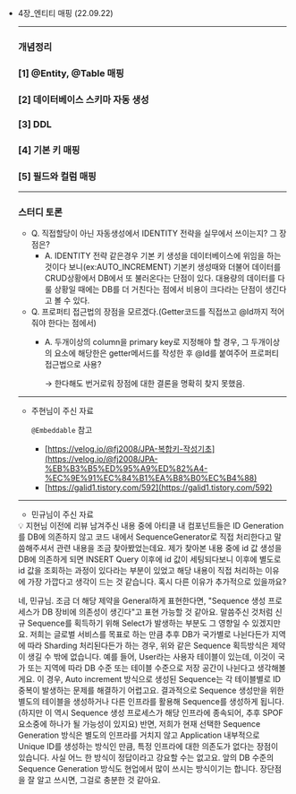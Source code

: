 - 4장_엔티티 매핑 (22.09.22)
    
    ---
    
    ### 개념정리
    
    ### [1] @Entity, @Table 매핑
    
    ### [2] 데이터베이스 스키마 자동 생성
    
    ### [3] DDL
    
    ### [4] 기본 키 매핑
    
    ### [5] 필드와 컬럼 매핑
    
    ---
    
    ### 스터디 토론
    
    - Q. 직접할당이 아닌 자동생성에서 IDENTITY 전략을 실무에서 쓰이는지? 그 장점은?
        - A. IDENTITY 전략 같은경우 기본 키 생성을 데이터베이스에 위임을 하는것이다 보니(ex:AUTO_INCREMENT) 기본키 생성때와 더불어 데이터를 CRUD상황에서 DB에서 또 불러온다는 단점이 있다. 대용량의 데이터를 다룰 상황일 때에는 DB를 더 거친다는 점에서 비용이 크다라는 단점이 생긴다고 볼 수 있다.
    - Q. 프로퍼티 접근법의 장점을 모르겠다.(Getter코드를 직접쓰고 @Id까지 적어줘야 한다는 점에서)
        - A. 두개이상의 column을 primary key로 지정해야 할 경우, 그 두개이상의 요소에 해당한은 getter메서드를 작성한 후 @Id를 붙여주어 프로퍼티 접근법으로 사용?
            
            → 한다해도 번거로워 장점에 대한 결론을 명확히 찾지 못했음.
            
    
    ---
    
    - 주현님이 주신 자료
        
        `@Embeddable` 참고
        
        - [https://velog.io/@fj2008/JPA-복합키-작성기초](https://velog.io/@fj2008/JPA-%EB%B3%B5%ED%95%A9%ED%82%A4-%EC%9E%91%EC%84%B1%EA%B8%B0%EC%B4%88)
        - [https://galid1.tistory.com/592](https://galid1.tistory.com/592)
    
    ---
    
    - 민규님이 주신 자료
    
    <aside>
    💡 지현님 이전에 리뷰 남겨주신 내용 중에 아티클 내 컴포넌트들은 ID Generation를 DB에 의존하지 않고 코드 내에서 SequenceGenerator로 직접 처리한다고 말씀해주셔서 관련 내용을 조금 찾아봤었는데요.
    제가 찾아본 내용 중에 id 값 생성을 DB에 의존하게 되면 INSERT Query 이후에 id 값이 세팅되다보니 이후에 별도로 id 값을 조회하는 과정이 있다라는 부분이 있었고 해당 내용이 직접 처리하는 이유에 가장 가깝다고 생각이 드는 것 같습니다. 혹시 다른 이유가 추가적으로 있을까요?
    
    네, 민규님.
    조금 더 해당 제약을 General하게 표현한다면, "Sequence 생성 프로세스가 DB 장비에 의존성이 생긴다"고 표현 가능할 것 같아요.
    말씀주신 것처럼 신규 Sequence를 획득하기 위해 Select가 발생하는 부분도 그 영향일 수 있겠지만요.
    저희는 글로벌 서비스를 목표로 하는 만큼 추후 DB가 국가별로 나뉜다든가 지역에 따라 Sharding 처리된다든가 하는 경우, 위와 같은 Sequence 획득방식은 제약이 생길 수 밖에 없습니다.
    예를 들어, User라는 사용자 테이블이 있는데, 이것이 국가 또는 지역에 따라 DB 수준 또는 테이블 수준으로 저장 공간이 나뉜다고 생각해볼게요.
    이 경우, Auto increment 방식으로 생성된 Sequence는 각 테이블별로 ID 중복이 발생하는 문제를 해결하기 어렵고요.
    결과적으로 Sequence 생성만을 위한 별도의 테이블을 생성하거나 다른 인프라를 활용해 Sequence를 생성하게 됩니다.
    (하지만 이 역시 Sequence 생성 프로세스가 해당 인프라에 종속되어, 추후 SPOF 요소중에 하나가 될 가능성이 있지요)
    반면, 저희가 현재 선택한 Sequence Generation 방식은 별도의 인프라를 거치지 않고 Application 내부적으로 Unique ID를 생성하는 방식인 만큼, 특정 인프라에 대한 의존도가 없다는 장점이 있습니다.
    사실 어느 한 방식이 정답이라고 강요할 수는 없고요.
    앞의 DB 수준의 Sequence Generation 방식도 현업에서 많이 쓰시는 방식이기는 합니다.
    장단점을 잘 알고 쓰시면, 그걸로 충분한 것 같아요.
    
    </aside>
    
    ###
